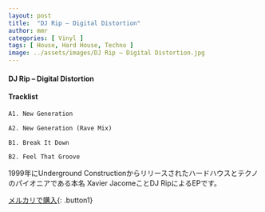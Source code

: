 ```yaml
---
layout: post
title:  "DJ Rip – Digital Distortion"
author: mmr
categories: [ Vinyl ]
tags: [ House, Hard House, Techno ]
image: ../assets/images/DJ Rip – Digital Distortion.jpg
---
```


#### DJ Rip – Digital Distortion

#### Tracklist
```md
A1. New Generation

A2. New Generation (Rave Mix)

B1. Break It Down

B2. Feel That Groove
```

1999年にUnderground Constructionからリリースされたハードハウスとテクノのパイオニアである本名	Xavier JacomeことDJ RipによるEPです。


[メルカリで購入](https://jp.mercari.com/item/m31209619445){: .button1}

